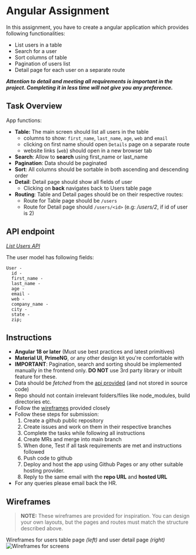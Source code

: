 # Angular Assignment

In this assignment, you have to create a angular application which provides following functionalities:

- List users in a table
- Search for a user
- Sort columns of table
- Pagination of users list
- Detail page for each user on a separate route

_**Attention to detail and meeting all requirements is important in the project. Completing it in less time will not give you any preference.**_

## **Task Overview**

App functions:

- **Table:** The main screen should list all users in the table
  - columns to show: `first_name`, `last_name`, `age`, `web` and `email`
  - clicking on first name should open `Details` page on a separate route
  - website links (`web`) should open in a new browser tab
- **Search**: Allow to **search** using first_name or last_name
- **Pagination**: Data should be paginated
- **Sort**: All columns should be sortable in both ascending and descending order
- **Detail**: Detail page should show all fields of user
  - Clicking on **back** navigates back to Users table page
- **Routing**: Table and Detail pages should be on their respective routes:
  - Route for Table page should be `/users`
  - Route for Detail page should `/users/<id>` (e.g: _/users/2_, if id of user is 2)

## API endpoint

_[List Users API](https://d2k-static-assets.s3.ap-south-1.amazonaws.com/assignment-files/python-backend-assignment/users.json)_

The user model has following fields:

```tsx
User -
  id -
  first_name -
  last_name -
  age -
  email -
  web -
  company_name -
  city -
  state -
  zip;
```

## **Instructions**

- **Angular 18 or later** (Must use best practices and latest primitives)
- **Material UI**, **PrimeNG**, or any other design kit you're comfortable with
- **IMPORTANT**: Pagination, search and sorting should be implemented manually in the frontend only. **DO NOT** use 3rd party library or inbuilt feature for these.
- Data should be _fetched_ from the [api provided](#api-endpoint) (and not stored in source code)
- Repo should not contain irrelevant folders/files like node_modules, build directories etc.
- Follow the [wireframes](#wireframes) provided closely
- Follow these steps for submission:
  1. Create a github public repository
  1. Create issues and work on them in their respective branches
  1. Complete the tasks while following all instructions
  1. Create MRs and merge into main branch
  1. When done, Test if all task requirements are met and instructions followed
  1. Push code to github
  1. Deploy and host the app using Github Pages or any other suitable hosting provider.
  1. Reply to the same email with the **repo URL** and **hosted URL**
- For any queries please email back the HR.

## Wireframes

> **NOTE:** These wireframes are provided for inspiration. You can design your own layouts, but the pages and routes must match the structure described above.

Wireframes for users table page _(left)_ and user detail page _(right)_
![Wireframes for screens](screens-wireframes.png)
